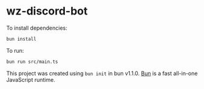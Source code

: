# wz-discord-bot

To install dependencies:

```bash
bun install
```

To run:

```bash
bun run src/main.ts
```

This project was created using `bun init` in bun v1.1.0. [Bun](https://bun.sh) is a fast all-in-one JavaScript runtime.
